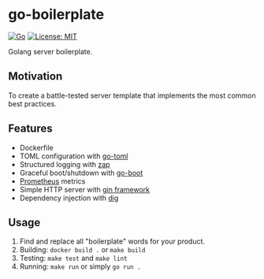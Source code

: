 # go-boilerplate

[![Go](https://github.com/pinebit/go-boilerplate/actions/workflows/go.yml/badge.svg?branch=main)](https://github.com/pinebit/go-boilerplate/actions/workflows/go.yml)
[![License: MIT](https://img.shields.io/badge/License-MIT-yellow.svg)](https://opensource.org/licenses/MIT)

Golang server boilerplate.

## Motivation

To create a battle-tested server template that implements the most common best practices.

## Features

* Dockerfile
* TOML configuration with [go-toml](https://github.com/pelletier/go-toml)
* Structured logging with [zap](https://github.com/uber-go/zap)
* Graceful boot/shutdown with [go-boot](https://github.com/pinebit/go-boot)
* [Prometheus](https://github.com/prometheus/client_golang) metrics
* Simple HTTP server with [gin framework](https://github.com/gin-gonic/gin)
* Dependency injection with [dig](https://github.com/uber-go/dig)

## Usage

1. Find and replace all "boilerplate" words for your product.
2. Building: `docker build .` or `make build`
3. Testing: `make test` and `make lint`
4. Running: `make run` or simply `go run .`
